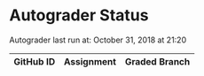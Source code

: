 # Autograder Status
Autograder last run at: October 31, 2018 at 21:20

| GitHub ID | Assignment | Graded Branch |
|-----------|------------|---------------|
